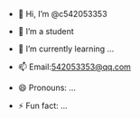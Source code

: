 - 👋 Hi, I’m @c542053353
- 👀 I’m a student
- 🌱 I’m currently learning ...
  
- 📫 Email:542053353@qq.com
- 😄 Pronouns: ...
- ⚡ Fun fact: ...

<!---
c542053353/c542053353 is a ✨ special ✨ repository because its `README.md` (this file) appears on your GitHub profile.
You can click the Preview link to take a look at your changes.
--->
